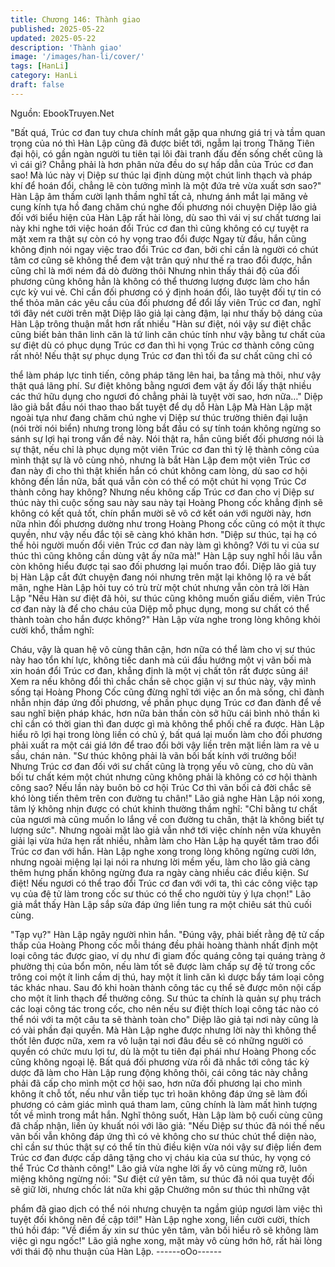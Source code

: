 ```yaml
---
title: Chương 146: Thành giao
published: 2025-05-22
updated: 2025-05-22
description: 'Thành giao'
image: '/images/han-li/cover/'
tags: [HanLi]
category: HanLi
draft: false
---
```


Nguồn: EbookTruyen.Net

"Bất quá, Trúc cơ đan tuy chưa chính mắt gặp qua nhưng giá trị
và tầm quan trọng của nó thì Hàn Lập cũng đã được biết tới,
ngẫm lại trong Thăng Tiên đại hội, có gần ngàn người tu tiên tại
lôi đài tranh đấu đến sống chết cũng là vì cái gì? Chẳng phải là
hơn phân nửa đều do sự hấp dẫn của Trúc cơ đan sao! Mà lúc
này vị Diệp sư thúc lại định dùng một chút linh thạch và pháp khí
để hoán đổi, chẳng lẽ còn tưởng mình là một đứa trẻ vừa xuất
sơn sao?" Hàn Lập âm thầm cười lạnh thầm nghĩ tất cả, nhưng
ánh mắt lại măng vẻ cung kính tựa hồ đang chăm chú nghe đối
phương nói chuyện
Diệp lão giả đối với biểu hiện của Hàn Lập rất hài lòng, dù sao thì
vái vị sư chất tương lai này khi nghe tới việc hoán đổi Trúc cơ đan
thì cũng không có cự tuyệt ra mặt xem ra thật sự còn có hy vọng
trao đổi được
Ngay từ đầu, hắn cũng không định nói ngay việc trao đổi Trúc cơ
đan, bởi chỉ cần là người có chút tâm cơ cũng sẽ không thể đem
vật trân quý như thế ra trao đổi được, hắn cũng chỉ là mới ném đá
dò đường thôi
Nhưng nhìn thấy thái độ của đối phương cũng không hẳn là
không có thể thương lượng được làm cho hắn cực kỳ vui vẻ.
Chỉ cần đối phương có ý định hoán đổi, lão tuyệt đối tự tin có thể
thỏa mãn các yêu cầu của đối phương để đổi lấy viên Trúc cơ
đan, nghĩ tới đây nét cười trên mặt Diệp lão giả lại càng đậm, lại
như thấy bộ dáng của Hàn Lập trông thuận mắt hơn rất nhiều
"Hàn sư điệt, nói vậy sư điệt chắc cũng biết bản thân linh căn là tứ
linh căn chúc tính như vậy bằng tư chất của sư điệt dù có phục
dụng Trúc cơ đan thì hi vọng Trúc cơ thành công cũng rất nhỏ!
Nếu thật sự phục dụng Trúc cơ đan thì tối đa sư chất cũng chỉ có

thể làm pháp lực tinh tiến, công pháp tăng lên hai, ba tầng mà
thôi, như vậy thật quá lãng phí. Sư điệt không bằng ngươi đem
vật ấy đổi lấy thật nhiều các thứ hữu dụng cho ngươi đó chẳng
phải là tuyệt vời sao, hơn nữa…" Diệp lão giả bắt đầu nói thao
thao bất tuyệt để dụ dỗ Hàn Lập
Mà Hàn Lập mặt ngoài tựa như đang chăm chú nghe vị Diệp sư
thúc trường thiên đại luận (nói trời nói biển) nhưng trong lòng bắt
đầu có sự tính toán không ngừng so sánh sự lợi hại trong vấn đề
này.
Nói thật ra, hắn cũng biết đối phương nói là sự thật, nếu chỉ là
phục dụng một viên Trúc cơ đan thì tỷ lệ thành công của mình
thật sự là vô cùng nhỏ, nhưng là bắt Hàn Lập đem một viên Trúc
cơ đan này đi cho thì thật khiến hắn có chút không cam lòng, dù
sao cơ hội không đến lần nữa, bất quá vẫn còn có thể có một
chút hi vọng Trúc Cơ thành công hay không?
Nhưng nếu không cấp Trúc cơ đan cho vị Diệp sư thúc này thì
cuộc sống sau này sau này tại Hoàng Phong cốc khẳng định sẽ
không có kết quả tốt, chín phần mười sẽ vô cớ kết oán với người
này, hơn nữa nhìn đối phương dường như trong Hoàng Phong
cốc cũng có một ít thực quyền, như vậy nếu đắc tội sẽ càng khó
khăn hơn.
"Diệp sư thúc, tại hạ có thể hỏi người muốn đổi viên Trúc cơ đan
này làm gì không? Với tu vi của sư thúc thì cũng không cần dùng
vật ấy nữa mà!" Hàn Lập suy nghĩ hồi lâu vẫn còn không hiểu
được tại sao đối phương lại muốn trao đổi.
Diệp lão giả tuy bị Hàn Lập cắt đứt chuyện đang nói nhưng trên
mặt lại không lộ ra vẻ bất mãn, nghe Hàn Lập hỏi tuy có trù trừ
một chút nhưng vẫn còn trả lời Hàn Lập
"Nếu Hàn sư điệt đã hỏi, sư thúc cũng không muốn giấu diếm,
viên Trúc cơ đan này là để cho cháu của Diệp mỗ phục dụng,
mong sư chất có thể thành toàn cho hắn được không?"
Hàn Lập vừa nghe trong lòng không khỏi cười khổ, thầm nghĩ:

Cháu, vậy là quan hệ vô cùng thân cận, hơn nữa có thể làm cho
vị sư thúc này hao tổn khí lực, không tiếc danh mà cúi đầu hướng
một vị vãn bối mà xin hoán đổi Trúc cơ đan, khẳng định là một vị
chất tôn rất được sủng ái! Xem ra nếu không đổi thì chắc chắn sẽ
chọc giận vị sư thúc này, vậy mình sống tại Hoàng Phong Cốc
cũng đừng nghĩ tới việc an ổn mà sống, chỉ đành nhẫn nhịn đáp
ứng đối phương, về phần phục dụng Trúc cơ đan đành để về sau
nghĩ biện pháp khác, hơn nữa bản thần còn sở hữu cái bình nhỏ
thần kì chỉ cần có thời gian thì đan dược gì mà không thể phối
chế ra được.
Hàn Lập hiểu rõ lợi hại trong lòng liền có chủ ý, bất quá lại muốn
làm cho đối phương phải xuất ra một cái giá lớn để trao đổi bởi
vậy liền trên mặt liền làm ra vẻ u sầu, chán nản.
"Sư thúc không phải là vãn bối bất kính với trưởng bối! Nhưng
Trúc cơ đan đối với sư chất cũng là trọng yếu vô cùng, cho dù vãn
bối tư chất kém một chút nhưng cũng không phải là không có cơ
hội thành công sao? Nếu lần này buôn bỏ cơ hội Trúc Cơ thì vãn
bối cả đời chắc sẽ khó lòng tiến thêm trên con đường tu chân!"
Lão giả nghe Hàn Lập nói xong, tâm lý không nhịn được có chút
khinh thường thầm nghĩ: "Chỉ bằng tư chất của ngươi mà cũng
muốn lo lắng về con đường tu chân, thật là không biết tự lượng
sức".
Nhưng ngoài mặt lào giả vẫn nhớ tới việc chính nên vừa khuyên
giải lại vừa hứa hẹn rất nhiều, nhằm làm cho Hàn Lập hạ quyết
tâm trao đổi Trúc cơ đan với hắn.
Hàn Lập nghe xong trong lòng không ngừng cười lớn, nhưng
ngoài miệng lại lại nói ra nhưng lời mềm yếu, làm cho lão giả
càng thêm hưng phấn không ngừng đưa ra ngày càng nhiều các
điều kiện.
Sư điệt! Nếu ngươi có thể trao đổi Trúc cơ đan với với ta, thì các
công việc tạp vụ của đệ tử làm trong cốc sư thúc có thể cho
người tùy ý lựa chọn!" Lão giả mắt thấy Hàn Lập sắp sửa đáp
ứng liền tung ra một chiêu sát thủ cuối cùng.

"Tạp vụ?" Hàn Lập ngây người nhìn hắn.
"Đúng vậy, phải biết rằng đệ tử cấp thấp của Hoàng Phong cốc
mỗi tháng đều phải hoàng thành nhất định một loại công tác được
giao, ví dụ như đi giam đốc quáng công tại quáng tràng ở phường
thị của bổn môn, nếu làm tốt sẽ được làm chấp sự đệ tử trong
cốc trông coi một ít linh cầm dị thú, hay một ít linh căn kì dược
bẩy tám loại công tác khác nhau. Sau đó khi hoàn thành công tác
cụ thể sẽ được môn nội cấp cho một ít linh thạch để thưởng công.
Sư thúc ta chính là quản sự phụ trách các loại công tác trong cốc,
cho nên nếu sư điệt thích loại công tác nào có thể nói với ta một
câu ta sẽ thành toàn cho" Diệp lão giả tại nơi này cũng là có vài
phần đại quyền.
Mà Hàn Lập nghe được nhưng lời này thì không thể thốt lên được
nữa, xem ra vô luận tại nơi đâu đều sẽ có những người có quyền
có chức mưu lợi tư, dù là một tu tiên đại phái như Hoàng Phong
cốc cũng không ngoại lệ.
Bất quá đối phương vừa rồi đã nhắc tới công tác kỳ dược đã làm
cho Hàn Lập rung động không thôi, cái công tác này chẳng phải
đã cấp cho mình một cơ hội sao, hơn nữa đối phương lại cho
mình không ít chỗ tốt, nếu như vẫn tiếp tục trì hoãn không đáp
ứng sẽ làm đối phương có cảm giác mình quá tham lam, cũng
chính là làm mất hình tượng tốt về mình trong mắt hắn.
Nghĩ thông suốt, Hàn Lập làm bộ cuối cùng cũng đã chấp nhận,
liền ủy khuất nói với lão giả:
"Nếu Diệp sư thúc đã nói thế nếu vãn bối vẫn không đáp ứng thì
có vẻ không cho sư thúc chút thể diện nào, chỉ cần sư thúc thật
sự có thể tín thủ điều kiện vừa nói vậy sư điệp liền đem Trúc cơ
đan được cấp dâng tặng cho vị cháu kia của sư thúc, hy vọng có
thể Trúc Cơ thành công!"
Lão giả vừa nghe lời ấy vô cùng mừng rỡ, luôn miệng không
ngừng nói:
"Sư điệt cứ yên tâm, sư thúc đã nói qua tuyệt đối sẽ giữ lời,
nhưng chốc lát nữa khi gặp Chưởng môn sư thúc thì những vật

phẩm đã giao dịch có thể nói nhưng chuyện ta ngầm giúp ngươi
làm việc thì tuyệt đối không nên đề cập tới!"
Hàn Lập nghe xong, liền cười cười, thích thú hồi đáp: "Về điểm ấy
xin sư thúc yên tâm, vãn bối hiểu rõ sẽ không làm việc gì ngu
ngốc!"
Lão giả nghe xong, mặt mày vô cùng hớn hở, rất hài lòng với thái
độ nhu thuận của Hàn Lập.
------oOo------
